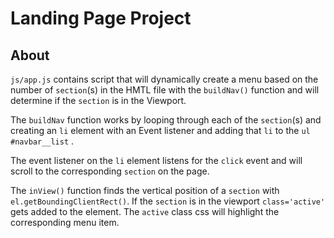# Landing Page Project



## About

`js/app.js` contains script that will dynamically create a menu based on the number of `section`(s) in the HMTL file with the `buildNav()` function and will determine if the `section` is in the Viewport.

The `buildNav` function works by looping through each of the `section`(s) and creating an `li` element with an Event listener and adding that `li` to  the `ul` `#navbar__list` .

The event listener on the `li` element listens for the `click` event and will scroll to the corresponding `section` on the page.

The `inView()` function finds the vertical position of a `section` with `el.getBoundingClientRect()`. If the `section` is in the viewport `class='active'` gets added to the element. The `active` class css will highlight the corresponding menu item.
